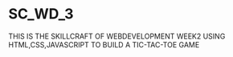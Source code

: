 # SC_WD_3
THIS IS THE  SKILLCRAFT OF WEBDEVELOPMENT WEEK2 USING HTML,CSS,JAVASCRIPT TO BUILD A TIC-TAC-TOE GAME
